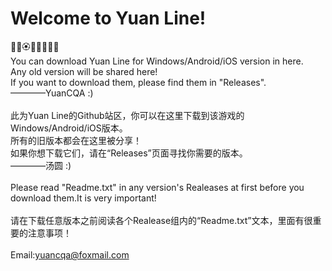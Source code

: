 # Welcome to Yuan Line!
💐🌸🏵🌹🌺🌻🌼🌷
<br>You can download Yuan Line for Windows/Android/iOS version in here.
<br>Any old version will be shared here!
<br>If you want to download them, please find them in "Releases".
<br>————YuanCQA   :)
<br>
<br>此为Yuan Line的Github站区，你可以在这里下载到该游戏的Windows/Android/iOS版本。
<br>所有的旧版本都会在这里被分享！
<br>如果你想下载它们，请在“Releases”页面寻找你需要的版本。
<br>————汤圆   :)
<br>
<br>Please read "Readme.txt" in any version's Realeases at first before you download them.It is very important!
<br>
<br>请在下载任意版本之前阅读各个Realease组内的“Readme.txt”文本，里面有很重要的注意事项！
<br>
<br>Email:yuancqa@foxmail.com
